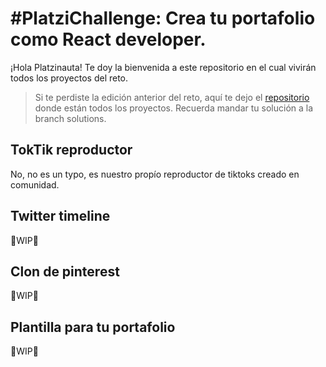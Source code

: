 # #PlatziChallenge: Crea tu portafolio como React developer.

¡Hola Platzinauta! Te doy la bienvenida a este repositorio en el cual vivirán todos los proyectos del reto.

> Si te perdiste la edición anterior del reto, aquí te dejo el [repositorio](https://github.com/LeoCode0/PlatziChallenge--js-dev) donde están todos los proyectos. Recuerda mandar tu solución a la branch solutions.

## TokTik reproductor

No, no es un typo, es nuestro propío reproductor de tiktoks creado en comunidad. 


## Twitter timeline

🚧WIP🚧

## Clon de pinterest 

🚧WIP🚧

## Plantilla para tu portafolio

🚧WIP🚧
